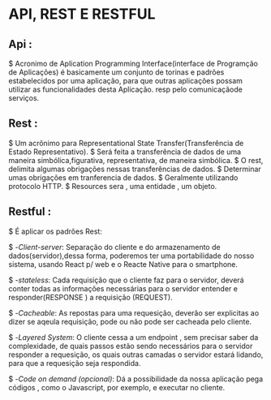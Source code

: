 # API, REST E RESTFUL

 ## Api : 
$ Acronimo de Aplication Programming Interface(interface de Programção de Aplicações) é basicamente um conjunto de torinas e padrões estabelecidos por uma aplicação, para que outras aplicações possam utilizar as funcionalidades desta Aplicação. resp pelo comunicaçãode serviços.

 ## Rest :
$ Um acrônimo para Representational State Transfer(Transferência de Estado Representativo).
$ Será feita a transferência de dados de uma maneira simbólica,figurativa, representativa, de maneira simbólica.
$ O rest, delimita algumas obrigações nessas transferências de dados.
$ Determinar umas obrigações em tranferencia de dados.
$ Geralmente utilizando protocolo HTTP.
$ Resources sera , uma entidade , um objeto.

 ## Restful :

$ É aplicar os padrões Rest:

$ -_Client-server_: Separação do cliente e do armazenamento de dados(servidor),dessa forma, poderemos ter uma portabilidade do nosso sistema, usando React p/ web e o Reacte Native para o smartphone.

$ -_stateless_: Cada requisição que o cliente faz para o servidor, deverá conter todas as informações necessárias para o servidor entender e responder(RESPONSE ) a requisição (REQUEST).

$ -_Cacheable_: As repostas para uma requesição, deverão ser explicitas ao dizer se aqeula requisição, pode ou não pode ser cacheada pelo cliente.

$ -_Layered System_: O cliente cessa a um endpoint , sem precisar saber da complexidade, de quais passos estão sendo necessários para o servidor responder a requesição, os quais outras camadas o servidor estará lidando, para que a requesição seja respondida.

$ -_Code on demand (opcional)_: Dá a possibilidade da nossa aplicação pega códigos , como o Javascript, por exemplo, e executar no cliente. 